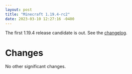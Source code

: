 ```yaml
---
layout: post
title: "Minecraft 1.19.4-rc2"
date: 2023-03-10 12:27:16 -0400
---
```


The first 1.19.4 release candidate is out. See the [changelog](https://www.minecraft.net/en-us/article/minecraft-1-19-4-release-candidate-1).

# Changes

No other significant changes.

